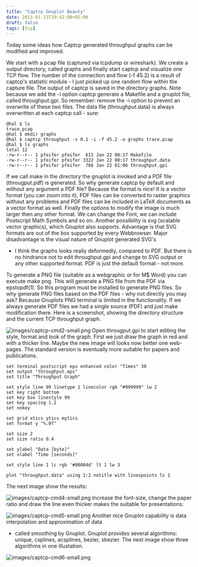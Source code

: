 ```yaml
---
title: "Captcp Gnuplot Beauty"
date: 2013-01-23T19:42:08+02:00
draft: false
tags: [tcp]
---
```


Today some ideas how Captcp generated throughput graphs can be modified and
improved.


We start with a pcap file (captured via tcpdump or wireshark). We create a
output directory, called graphs and finally start captcp and visualize one TCP
flow. The number of the connection and flow (-f 45.2) is a result of captcp's
statistic module - I just picked up one random flow within the capture file.
The output of captcp is saved in the directory graphs. Note because we add the
-i option captcp generate a Makefile and a gnuplot file, called throughput.gpi.
So remember: remove the -i option to prevent an overwrite of these two files.
The data file (throughput.data) is always overwritten at each captcp call -
sure:



```
@hal $ ls
trace.pcap
@hal $ mkdir graphs
@hal $ captcp throughput -s 0.1 -i -f 45.2 -o graphs trace.pcap
@hal $ ls graphs
total 12
-rw-r--r-- 1 pfeifer pfeifer  611 Jan 22 00:17 Makefile
-rw-r--r-- 1 pfeifer pfeifer 3322 Jan 22 00:17 throughput.data
-rw-r--r-- 1 pfeifer pfeifer  766 Jan 22 01:06 throughput.gpi

```

If we call make in the directory the gnuplot is invoked and a PDF file
(througput.pdf) is generated. So why generate captcp by default and without any
argument a PDF file? Because the format is nice! It is a vector format (you can
zoom into it), PDF files can be converted to raster graphics without any
problems and PDF files can be included in LaTeX documents as a vector format as
well. Finally the options to modify the image is much larger then any other
format. We can change the Font, we can include Postscript Math Symbols and so
on. Another possibility is svg (scalable vector graphics), which Gnuplot also
supports. Advantage is that SVG formats are out of the box supported by every
Webbrowser. Major disadvantage is the visual nature of Gnuplot generated SVG's
- I think the graphs looks really deformedly, compared to PDF. But there is no
hindrance not to edit throughput.gpi and change to SVG output or any other
supported format. PDF is just the default format - not more.


To generate a PNG file (suitable as a webgraphic or for M$ Word) you can
execute make png. This will generate a PNG file from the PDF via epstopdf(1).
So this program must be installed to generate PNG files. So why generate PNG
files based on the PDF files - why not directly you may ask? Because Gnuplots
PNG terminal is limited in the functionality. If we always generate PDF files
we had a single source (PDF) and just make modification there. Here is a
screenshot, showing the directory structure and the current TCP throughput
graph.


![images/captcp-cmd2-small.png](images/captcp-cmd2-small.png)
Open througput.gpi to start editing the style, format and look of the graph.
First we just draw the graph in red and with a thicker line. Maybe the new
image will looks now better one web-pages. The standard version is eventually
more suitable for papers and publications.



```
set terminal postscript eps enhanced color "Times" 30
set output "throughput.eps"
set title "Throughput Graph"

set style line 99 linetype 1 linecolor rgb "#999999" lw 2
set key right bottom
set key box linestyle 99
set key spacing 1.2
set nokey

set grid xtics ytics mytics
set format y "%.0f"

set size 2
set size ratio 0.4

set ylabel "Data [byte]"
set xlabel "Time [seconds]"

set style line 1 lc rgb '#00004d' lt 1 lw 3

plot "throughput.data" using 1:2 notitle with linespoints ls 1

```

The next image show the results:


![images/captcp-cmd4-small.png](images/captcp-cmd4-small.png)
Increase the font-size, change the paper ratio and draw the line even thicker
makes the suitable for presentations:


![images/captcp-cmd5-small.png](images/captcp-cmd5-small.png)
Another nice Gnuplot capability is data interpolation and approximation of data
- called smoothing by Gnuplot. Gnuplot provides several algorithms: unique,
csplines, acsplines, bezier, sbezier. The next image show three algorithms in one
illustation.


![images/captcp-cmd6-small.png](images/captcp-cmd6-small.png)
